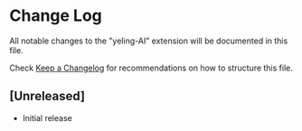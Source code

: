 # Change Log

All notable changes to the "yeling-AI" extension will be documented in this file.

Check [Keep a Changelog](http://keepachangelog.com/) for recommendations on how to structure this file.

## [Unreleased]

- Initial release